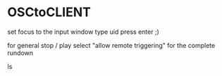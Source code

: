 # OSCtoCLIENT

set focus to the input window
type uid
press enter ;)

for general stop / play select "allow remote triggering" for the complete rundown

ls
